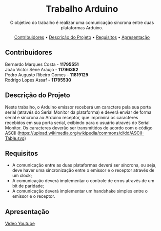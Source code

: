 <h1 align="center">Trabalho Arduino</h1>

<p align="center">O objetivo do trabalho é realizar uma comunicação síncrona entre duas plataformas Arduino.</p>

<p align="center">
    <a href="#contribuidores">Contribuidores</a> •
    <a href="#descrição-do-projeto">Descrição do Projeto</a> •
    <a href="#requisitos">Requisitos</a> •
    <a href="#apresentação">Apresentação</a>
</p>

## Contribuidores

Bernardo Marques Costa - **11795551**\
João Victor Sene Araujo - **11796382**\
Pedro Augusto Ribeiro Gomes - **11819125**\
Rodrigo Lopes Assaf - **11795530**

## Descrição do Projeto
Neste trabalho, o Arduino emissor receberá um caractere pela sua porta serial (através do Serial Monitor da plataforma) e deverá enviar de forma serial e síncrona ao Arduino receptor, que imprimirá os caracteres recebidos em sua porta serial, exibindo para o usuário através do Serial Monitor. Os caracteres deverão ser transmitidos de acordo com o código ASCII (https://upload.wikimedia.org/wikipedia/commons/d/dd/ASCII-Table.svg)

## Requisitos

<ul>
  <li>A comunicação entre as duas plataformas deverá ser síncrona, ou seja, deve haver uma sincronização entre o emissor e o receptor através de um clock;</li>
  <li>A comunicação deverá implementar o controle de erros através de um bit de paridade;</li>
  <li>A comunicação deverá implementar um handshake simples entre o emissor e o receptor.</li>
</ul>

## Apresentação
[Vídeo Youtube](https://youtu.be/96DKPb0xCZk)
